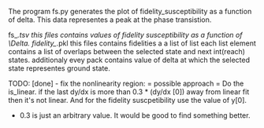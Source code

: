 The program fs.py generates the plot of fidelity_susceptibility as a function
of delta. This data representes a peak at the phase transistion.


fs_*.tsv 		this files contains values of fidelity susceptibility as a function 
				of \Delta.
fidelity_*.pkl	this files contains fidelities a a list of list each list element 
				contains a list of overlaps between the selected state and next
				int(reach) states.  additionaly evey pack contains value of delta 
				at which the selected state representes ground state.


TODO:
[done] - fix the nonlinearity region: 
			= possible approach = 
		 Do the is_linear.
			if the last dy/dx is more than 0.3 * (dy/dx [0]) away from linear fit then
		it's not linear. And for the fidelity suscpetibility use the value of y[0].

- 0.3 is just an arbitrary value. It would be good to find something better.


